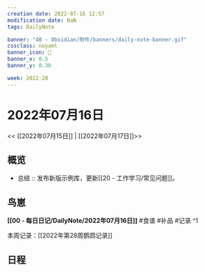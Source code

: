 ```yaml
---
creation date: 2022-07-16 12:57
modification date: NaN
tags: DailyNote

banner: "40 - Obsidian/附件/banners/daily-note-banner.gif"
cssclass: noyaml
banner_icon: 💌
banner_x: 0.5
banner_y: 0.38

week: 2022-28
---
```


# 2022年07月16日

<< [[2022年07月15日]] | [[2022年07月17日]]>>


## 概览
- 总结 :: 发布新版示例库，更新[[20 - 工作学习/常见问题]]。

## 鸟崽
**[[00 - 每日日记/DailyNote/2022年07月16日]]**
#食谱 
#补品 
#记录 
^1

本周记录：[[2022年第28周鹦鹉记录]]

## 日程
